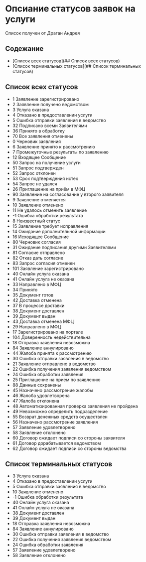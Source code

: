 # Опсиание статусов заявок на услуги

Список получен от Драган Андрея

## Содежание
- [Список всех статусов](## Список всех статусов)
- [Список терминальных статусов](## Список терминальных статусов)

## Список всех статусов

* 1 Заявление зарегистрировано
* 2  Заявление получено ведомством
* 3  Услуга оказана
* 4  Отказано в предоставлении услуги
* 5  Ошибка отправки заявления в ведомство
* 32  Подписано всеми Заявителями
* 36  Принято в обработку
* 70  Все заявления отменены
* 0  Черновик заявления
* 6  Заявление принято к рассмотрению
* 7  Промежуточные результаты по заявлению
* 12  Входящее Сообщение
* 50  Запрос на получение услуги
* 51  Запрос подтвержден
* 52  Запрос отклонен
* 53  Срок подтверждения истек
* 54  Запрос не удался
* 26  Приглашение на приём в МФЦ
* 90  Заявление на согласование у второго заявителя
* 9  Заявление отменяется
* 10  Заявление отменено
* 11  Не удалось отменить заявление
* -1  Ошибка обработки результата
* 8  Неизвестный статус
* 15  Заявление требует исправления
* 14  Ожидание дополнительной информации
* 16  Исходящее Сообщение
* 80  Черновик согласия
* 31  Ожидание подписания другими Заявителями
* 81  Согласие отправлено
* 82  Отказ дать согласие
* 83  Запрос согласия отменен
* 101  Заявление зарегистрировано
* 40  Онлайн услуга оказана
* 41  Онлайн услуга не оказана
* 33  Направлено в МФЦ
* 34  Принято
* 35  Документ готов
* 42  Доставка отменена
* 37  В процессе доставки
* 38  Документ доставлен
* 39  Документ выдан
* 43  Доставка отменена МФЦ
* 29  Направлено в МФЦ
* 17  Зарегистрировано на портале
* 104  Доверенность недействительна
* 18  Отправка заявления невозможна
* 84  Заявление аннулировано
* 44  Жалоба принята к рассмотрению
* 30  Ошибка отправки заявления в ведомство
* 21  Заявление отправлено в ведомство
* 22  Ошибка получения заявления ведомством
* 24  Ошибка обработки заявления
* 25  Приглашение на прием по заявлению
* 88  Данные сохранены
* 45  Назначено рассмотрение жалобы
* 46  Жалоба удовлетворена
* 47  Жалоба отклонена
* 48  Автоматизированная проверка заявления не пройдена
* 49  Невозможно определить подразделение
* 55  Возврат денежных средств осуществлен
* 56  Назначено рассмотрение заявления
* 57  Заявление удовлетворено
* 58  Заявление отклонено
* 60  Договор ожидает подписи со стороны заявителя
* 61  Договор дорабатывается ведомством
* 62  Договор ожидает подписи со стороны ведомства

## Список терминальных статусов

* 3  Услуга оказана
* 4  Отказано в предоставлении услуги
* 5  Ошибка отправки заявления в ведомство
* 10  Заявление отменено
* -1  Ошибка обработки результата
* 40  Онлайн услуга оказана
* 41  Онлайн услуга не оказана
* 38  Документ доставлен
* 39  Документ выдан
* 18  Отправка заявления невозможна
* 84  Заявление аннулировано
* 30  Ошибка отправки заявления в ведомство
* 22  Ошибка получения заявления ведомством
* 24  Ошибка обработки заявления
* 57  Заявление удовлетворено
* 58  Заявление отклонено